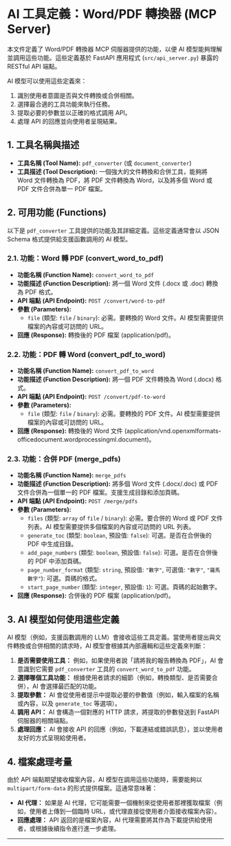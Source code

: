 # AI 工具定義：Word/PDF 轉換器 (MCP Server)

本文件定義了 Word/PDF 轉換器 MCP 伺服器提供的功能，以便 AI 模型能夠理解並調用這些功能。這些定義基於 FastAPI 應用程式 (`src/api_server.py`) 暴露的 RESTful API 端點。

AI 模型可以使用這些定義來：
1.  識別使用者意圖是否與文件轉換或合併相關。
2.  選擇最合適的工具功能來執行任務。
3.  提取必要的參數並以正確的格式調用 API。
4.  處理 API 的回應並向使用者呈現結果。

## 1. 工具名稱與描述

*   **工具名稱 (Tool Name):** `pdf_converter` (或 `document_converter`)
*   **工具描述 (Tool Description):** 一個強大的文件轉換和合併工具，能夠將 Word 文件轉換為 PDF，將 PDF 文件轉換為 Word，以及將多個 Word 或 PDF 文件合併為單一 PDF 檔案。

## 2. 可用功能 (Functions)

以下是 `pdf_converter` 工具提供的功能及其詳細定義。這些定義通常會以 JSON Schema 格式提供給支援函數調用的 AI 模型。

### 2.1. 功能：Word 轉 PDF (convert_word_to_pdf)

*   **功能名稱 (Function Name):** `convert_word_to_pdf`
*   **功能描述 (Function Description):** 將一個 Word 文件 (.docx 或 .doc) 轉換為 PDF 格式。
*   **API 端點 (API Endpoint):** `POST /convert/word-to-pdf`
*   **參數 (Parameters):**
    *   `file` (類型: `file` / `binary`): 必需。要轉換的 Word 文件。AI 模型需要提供檔案的內容或可訪問的 URL。
*   **回應 (Response):** 轉換後的 PDF 檔案 (application/pdf)。

### 2.2. 功能：PDF 轉 Word (convert_pdf_to_word)

*   **功能名稱 (Function Name):** `convert_pdf_to_word`
*   **功能描述 (Function Description):** 將一個 PDF 文件轉換為 Word (.docx) 格式。
*   **API 端點 (API Endpoint):** `POST /convert/pdf-to-word`
*   **參數 (Parameters):**
    *   `file` (類型: `file` / `binary`): 必需。要轉換的 PDF 文件。AI 模型需要提供檔案的內容或可訪問的 URL。
*   **回應 (Response):** 轉換後的 Word 文件 (application/vnd.openxmlformats-officedocument.wordprocessingml.document)。

### 2.3. 功能：合併 PDF (merge_pdfs)

*   **功能名稱 (Function Name):** `merge_pdfs`
*   **功能描述 (Function Description):** 將多個 Word 文件 (.docx/.doc) 或 PDF 文件合併為一個單一的 PDF 檔案。支援生成目錄和添加頁碼。
*   **API 端點 (API Endpoint):** `POST /merge/pdfs`
*   **參數 (Parameters):**
    *   `files` (類型: `array` of `file` / `binary`): 必需。要合併的 Word 或 PDF 文件列表。AI 模型需要提供多個檔案的內容或可訪問的 URL 列表。
    *   `generate_toc` (類型: `boolean`, 預設值: `false`): 可選。是否在合併後的 PDF 中生成目錄。
    *   `add_page_numbers` (類型: `boolean`, 預設值: `false`): 可選。是否在合併後的 PDF 中添加頁碼。
    *   `page_number_format` (類型: `string`, 預設值: `"數字"`, 可選值: `"數字"`, `"羅馬數字"`): 可選。頁碼的格式。
    *   `start_page_number` (類型: `integer`, 預設值: `1`): 可選。頁碼的起始數字。
*   **回應 (Response):** 合併後的 PDF 檔案 (application/pdf)。

## 3. AI 模型如何使用這些定義

AI 模型（例如，支援函數調用的 LLM）會接收這些工具定義。當使用者提出與文件轉換或合併相關的請求時，AI 模型會根據其內部邏輯和這些定義來判斷：

1.  **是否需要使用工具：** 例如，如果使用者說「請將我的報告轉換為 PDF」，AI 會意識到它需要 `pdf_converter` 工具的 `convert_word_to_pdf` 功能。
2.  **選擇哪個工具功能：** 根據使用者請求的細節（例如，轉換類型、是否需要合併），AI 會選擇最匹配的功能。
3.  **提取參數：** AI 會從使用者提示中提取必要的參數值（例如，輸入檔案的名稱或內容，以及 `generate_toc` 等選項）。
4.  **調用 API：** AI 會構造一個對應的 HTTP 請求，將提取的參數發送到 FastAPI 伺服器的相關端點。
5.  **處理回應：** AI 會接收 API 的回應（例如，下載連結或錯誤訊息），並以使用者友好的方式呈現給使用者。

## 4. 檔案處理考量

由於 API 端點期望接收檔案內容，AI 模型在調用這些功能時，需要能夠以 `multipart/form-data` 的形式提供檔案。這通常意味著：

*   **AI 代理：** 如果是 AI 代理，它可能需要一個機制來從使用者那裡獲取檔案（例如，使用者上傳到一個臨時 URL，或代理直接從使用者介面接收檔案內容）。
*   **回應處理：** API 返回的是檔案內容，AI 代理需要將其作為下載提供給使用者，或根據後續指令進行進一步處理。

---
